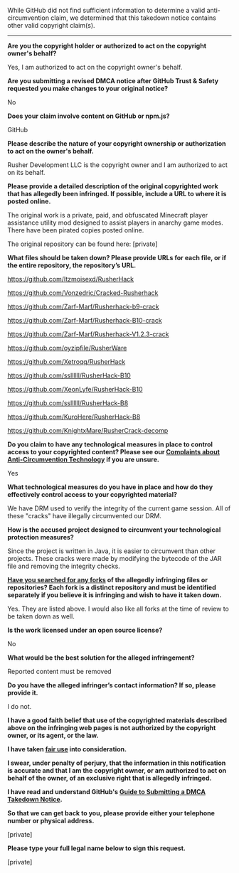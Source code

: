 While GitHub did not find sufficient information to determine a valid anti-circumvention claim, we determined that this takedown notice contains other valid copyright claim(s).

---

**Are you the copyright holder or authorized to act on the copyright owner's behalf?**

Yes, I am authorized to act on the copyright owner's behalf.

**Are you submitting a revised DMCA notice after GitHub Trust & Safety requested you make changes to your original notice?**

No

**Does your claim involve content on GitHub or npm.js?**

GitHub

**Please describe the nature of your copyright ownership or authorization to act on the owner's behalf.**

Rusher Development LLC is the copyright owner and I am authorized to act on its behalf.

**Please provide a detailed description of the original copyrighted work that has allegedly been infringed. If possible, include a URL to where it is posted online.**

The original work is a private, paid, and obfuscated Minecraft player assistance utility mod designed to assist players in anarchy game modes. There have been pirated copies posted online.

The original repository can be found here: [private]

**What files should be taken down? Please provide URLs for each file, or if the entire repository, the repository’s URL.**

https://github.com/Itzmoisexd/RusherHack

https://github.com/Vonzedric/Cracked-Rusherhack

https://github.com/Zarf-Marf/Rusherhack-b9-crack

https://github.com/Zarf-Marf/Rusherhack-B10-crack

https://github.com/Zarf-Marf/Rusherhack-V1.2.3-crack

https://github.com/oyzipfile/RusherWare

https://github.com/Xetroqq/RusherHack

https://github.com/ssllllll/RusherHack-B10

https://github.com/XeonLyfe/RusherHack-B10

https://github.com/ssllllll/RusherHack-B8

https://github.com/KuroHere/RusherHack-B8

https://github.com/KnightxMare/RusherCrack-decomp

**Do you claim to have any technological measures in place to control access to your copyrighted content? Please see our <a href="https://docs.github.com/articles/guide-to-submitting-a-dmca-takedown-notice#complaints-about-anti-circumvention-technology">Complaints about Anti-Circumvention Technology</a> if you are unsure.**

Yes

**What technological measures do you have in place and how do they effectively control access to your copyrighted material?**

We have DRM used to verify the integrity of the current game session. All of these "cracks" have illegally circumvented our DRM.

**How is the accused project designed to circumvent your technological protection measures?**

Since the project is written in Java, it is easier to circumvent than other projects. These cracks were made by modifying the bytecode of the JAR file and removing the integrity checks.

**<a href="https://docs.github.com/articles/dmca-takedown-policy#b-what-about-forks-or-whats-a-fork">Have you searched for any forks</a> of the allegedly infringing files or repositories? Each fork is a distinct repository and must be identified separately if you believe it is infringing and wish to have it taken down.**

Yes. They are listed above. I would also like all forks at the time of review to be taken down as well.

**Is the work licensed under an open source license?**

No

**What would be the best solution for the alleged infringement?**

Reported content must be removed

**Do you have the alleged infringer’s contact information? If so, please provide it.**

I do not.

**I have a good faith belief that use of the copyrighted materials described above on the infringing web pages is not authorized by the copyright owner, or its agent, or the law.**

**I have taken <a href="https://www.lumendatabase.org/topics/22">fair use</a> into consideration.**

**I swear, under penalty of perjury, that the information in this notification is accurate and that I am the copyright owner, or am authorized to act on behalf of the owner, of an exclusive right that is allegedly infringed.**

**I have read and understand GitHub's <a href="https://docs.github.com/articles/guide-to-submitting-a-dmca-takedown-notice/">Guide to Submitting a DMCA Takedown Notice</a>.**

**So that we can get back to you, please provide either your telephone number or physical address.**

[private]

**Please type your full legal name below to sign this request.**

[private]
